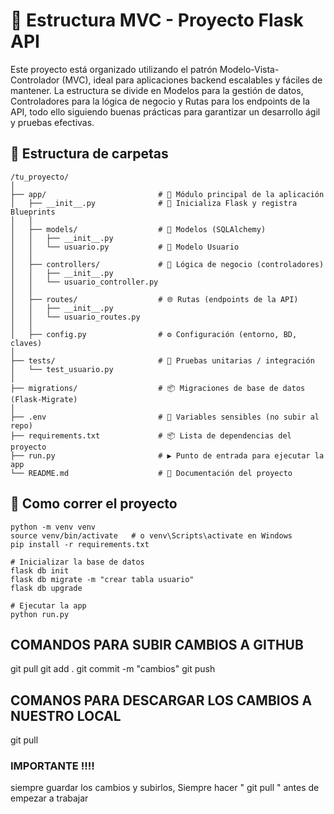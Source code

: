 # 🧩 Estructura MVC - Proyecto Flask API
Este proyecto está organizado utilizando el patrón Modelo-Vista-Controlador (MVC), ideal para aplicaciones backend escalables y fáciles de mantener. La estructura se divide en Modelos para la gestión de datos, Controladores para la lógica de negocio y Rutas para los endpoints de la API, todo ello siguiendo buenas prácticas para garantizar un desarrollo ágil y pruebas efectivas.

## 📁 Estructura de carpetas

```plaintext
/tu_proyecto/
│
├── app/                         # 🚀 Módulo principal de la aplicación
│   ├── __init__.py              # 🧩 Inicializa Flask y registra Blueprints
│   │
│   ├── models/                  # 🧬 Modelos (SQLAlchemy)
│   │   ├── __init__.py
│   │   └── usuario.py           # 📄 Modelo Usuario
│   │
│   ├── controllers/             # 🧠 Lógica de negocio (controladores)
│   │   ├── __init__.py
│   │   └── usuario_controller.py
│   │
│   ├── routes/                  # 🌐 Rutas (endpoints de la API)
│   │   ├── __init__.py
│   │   └── usuario_routes.py
│   │
│   ├── config.py                # ⚙️ Configuración (entorno, BD, claves)
│
├── tests/                       # 🧪 Pruebas unitarias / integración
│   └── test_usuario.py
│
├── migrations/                  # 📦 Migraciones de base de datos (Flask-Migrate)
│
├── .env                         # 🔐 Variables sensibles (no subir al repo)
├── requirements.txt             # 📦 Lista de dependencias del proyecto
├── run.py                       # ▶️ Punto de entrada para ejecutar la app
└── README.md                    # 📘 Documentación del proyecto
```

## 📁 Como correr el proyecto
```plaintext
python -m venv venv
source venv/bin/activate   # o venv\Scripts\activate en Windows
pip install -r requirements.txt

# Inicializar la base de datos
flask db init
flask db migrate -m "crear tabla usuario"
flask db upgrade

# Ejecutar la app
python run.py
```

## COMANDOS PARA SUBIR CAMBIOS A GITHUB
git pull
git add .
git commit -m "cambios"
git push

## COMANOS PARA DESCARGAR LOS CAMBIOS A NUESTRO LOCAL
git pull

### IMPORTANTE !!!! 
siempre guardar los cambios y subirlos, 
Siempre hacer " git pull " antes de empezar a trabajar
